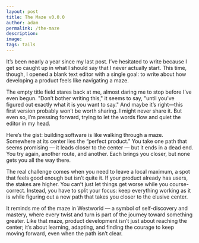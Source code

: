 ```yaml
---
layout: post
title: The Maze v0.0.0
author: adam
permalink: /the-maze
description: 
image: 
tags: tails
---
```


It’s been nearly a year since my last post. I’ve hesitated to write because I get so caught up in what I should say that I never actually start. This time, though, I opened a blank text editor with a single goal: to write about how developing a product feels like navigating a maze.

The empty title field stares back at me, almost daring me to stop before I’ve even begun. "Don’t bother writing this," it seems to say, "until you’ve figured out exactly what it is you want to say." And maybe it’s right—this first version probably won’t be worth sharing. I might never share it. But even so, I’m pressing forward, trying to let the words flow and quiet the editor in my head.

Here’s the gist: building software is like walking through a maze. Somewhere at its center lies the “perfect product.” You take one path that seems promising — it leads closer to the center — but it ends in a dead end. You try again, another route, and another. Each brings you closer, but none gets you all the way there.

The real challenge comes when you need to leave a local maximum, a spot that feels good enough but isn’t quite it. If your product already has users, the stakes are higher. You can’t just let things get worse while you course-correct. Instead, you have to split your focus: keep everything working as it is while figuring out a new path that takes you closer to the elusive center.

It reminds me of the maze in Westworld — a symbol of self-discovery and mastery, where every twist and turn is part of the journey toward something greater. Like that maze, product development isn’t just about reaching the center; it’s about learning, adapting, and finding the courage to keep moving forward, even when the path isn’t clear.
